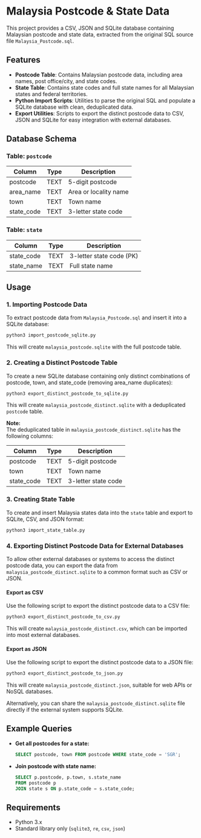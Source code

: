 # Malaysia Postcode & State Data

This project provides a CSV, JSON and SQLite database containing Malaysian postcode and state data, extracted from the original SQL source file `Malaysia_Postcode.sql`.

## Features

- **Postcode Table**: Contains Malaysian postcode data, including area names, post office/city, and state codes.
- **State Table**: Contains state codes and full state names for all Malaysian states and federal territories.
- **Python Import Scripts**: Utilities to parse the original SQL and populate a SQLite database with clean, deduplicated data.
- **Export Utilities**: Scripts to export the distinct postcode data to CSV, JSON and SQLite for easy integration with external databases.

## Database Schema

### Table: `postcode`

| Column     | Type | Description           |
| ---------- | ---- | --------------------- |
| postcode   | TEXT | 5-digit postcode      |
| area_name  | TEXT | Area or locality name |
| town       | TEXT | Town name             |
| state_code | TEXT | 3-letter state code   |

### Table: `state`

| Column     | Type | Description              |
| ---------- | ---- | ------------------------ |
| state_code | TEXT | 3-letter state code (PK) |
| state_name | TEXT | Full state name          |

## Usage

### 1. Importing Postcode Data

To extract postcode data from `Malaysia_Postcode.sql` and insert it into a SQLite database:

```bash
python3 import_postcode_sqlite.py
```

This will create `malaysia_postcode.sqlite` with the full postcode table.

### 2. Creating a Distinct Postcode Table

To create a new SQLite database containing only distinct combinations of postcode, town, and state_code (removing area_name duplicates):

```bash
python3 export_distinct_postcode_to_sqlite.py
```

This will create `malaysia_postcode_distinct.sqlite` with a deduplicated `postcode` table.

**Note:**  
The deduplicated table in `malaysia_postcode_distinct.sqlite` has the following columns:

| Column     | Type | Description         |
| ---------- | ---- | ------------------- |
| postcode   | TEXT | 5-digit postcode    |
| town       | TEXT | Town name           |
| state_code | TEXT | 3-letter state code |

### 3. Creating State Table

To create and insert Malaysia states data into the `state` table and export to SQLite, CSV, and JSON format:

```bash
python3 import_state_table.py
```

### 4. Exporting Distinct Postcode Data for External Databases

To allow other external databases or systems to access the distinct postcode data, you can export the data from `malaysia_postcode_distinct.sqlite` to a common format such as CSV or JSON.

#### Export as CSV

Use the following script to export the distinct postcode data to a CSV file:

```bash
python3 export_distinct_postcode_to_csv.py
```

This will create `malaysia_postcode_distinct.csv`, which can be imported into most external databases.

#### Export as JSON

Use the following script to export the distinct postcode data to a JSON file:

```bash
python3 export_distinct_postcode_to_json.py
```

This will create `malaysia_postcode_distinct.json`, suitable for web APIs or NoSQL databases.

Alternatively, you can share the `malaysia_postcode_distinct.sqlite` file directly if the external system supports SQLite.

## Example Queries

- **Get all postcodes for a state:**

  ```sql
  SELECT postcode, town FROM postcode WHERE state_code = 'SGR';
  ```

- **Join postcode with state name:**
  ```sql
  SELECT p.postcode, p.town, s.state_name
  FROM postcode p
  JOIN state s ON p.state_code = s.state_code;
  ```

## Requirements

- Python 3.x
- Standard library only (`sqlite3`, `re`, `csv`, `json`)
